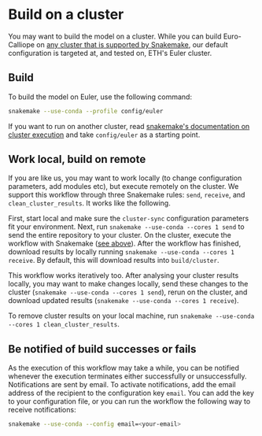 # Build on a cluster

You may want to build the model on a cluster.
While you can build Euro-Calliope on [any cluster that is supported by Snakemake](https://snakemake.readthedocs.io/en/v6.1.1/executing/cluster.html), our default configuration is targeted at, and tested on, ETH's Euler cluster.

## Build

To build the model on Euler, use the following command:

```bash
snakemake --use-conda --profile config/euler
```

If you want to run on another cluster, read [snakemake's documentation on cluster execution](https://snakemake.readthedocs.io/en/stable/executing/cluster.html) and take `config/euler` as a starting point.

## Work local, build on remote

If you are like us, you may want to work locally (to change configuration parameters, add modules etc), but execute remotely on the cluster.
We support this workflow through three Snakemake rules: `send`, `receive`, and `clean_cluster_results`.
It works like the following.

First, start local and make sure the `cluster-sync` configuration parameters fit your environment.
Next, run `snakemake --use-conda --cores 1 send` to send the entire repository to your cluster.
On the cluster, execute the workflow with Snakemake ([see above](./build-remote.md#build-on-a-cluster)).
After the workflow has finished, download results by locally running `snakemake --use-conda --cores 1 receive`.
By default, this will download results into `build/cluster`.

This workflow works iteratively too.
After analysing your cluster results locally, you may want to make changes locally, send these changes to the cluster (`snakemake --use-conda --cores 1 send`), rerun on the cluster, and download updated results (`snakemake --use-conda --cores 1 receive`).

To remove cluster results on your local machine, run `snakemake --use-conda --cores 1 clean_cluster_results`.

## Be notified of build successes or fails

 As the execution of this workflow may take a while, you can be notified whenever the execution terminates either successfully or unsuccessfully.
 Notifications are sent by email.
 To activate notifications, add the email address of the recipient to the configuration key `email`.
 You can add the key to your configuration file, or you can run the workflow the following way to receive notifications:

```bash
snakemake --use-conda --config email=<your-email>
```
